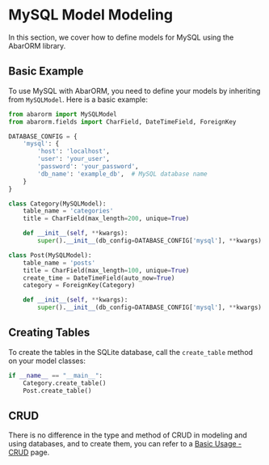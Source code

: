 # MySQL Model Modeling

In this section, we cover how to define models for MySQL using the AbarORM library.

## Basic Example

To use MySQL with AbarORM, you need to define your models by inheriting from `MySQLModel`. Here is a basic example:

```python
from abarorm import MySQLModel
from abarorm.fields import CharField, DateTimeField, ForeignKey

DATABASE_CONFIG = {
    'mysql': {
        'host': 'localhost',
        'user': 'your_user',
        'password': 'your_password',
        'db_name': 'example_db',  # MySQL database name
    }
}

class Category(MySQLModel):
    table_name = 'categories'
    title = CharField(max_length=200, unique=True)

    def __init__(self, **kwargs):
        super().__init__(db_config=DATABASE_CONFIG['mysql'], **kwargs)

class Post(MySQLModel):
    table_name = 'posts'
    title = CharField(max_length=100, unique=True)
    create_time = DateTimeField(auto_now=True)
    category = ForeignKey(Category)

    def __init__(self, **kwargs):
        super().__init__(db_config=DATABASE_CONFIG['mysql'], **kwargs)
```

## Creating Tables

To create the tables in the SQLite database, call the `create_table` method on your model classes:
```python
if __name__ == "__main__":
    Category.create_table()
    Post.create_table()
```
## CRUD
There is no difference in the type and method of CRUD in modeling and using databases, and to create them, you can refer to a [Basic Usage - CRUD](/basic_usage/#step-3-perform-crud-operations) page.